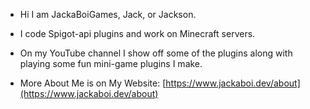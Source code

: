 - Hi I am JackaBoiGames, Jack, or Jackson.
- I code Spigot-api plugins and work on Minecraft servers.
- On my YouTube channel I show off some of the plugins along with playing some fun mini-game plugins I make.

- More About Me is on My Website: [https://www.jackaboi.dev/about](https://www.jackaboi.dev/about)
